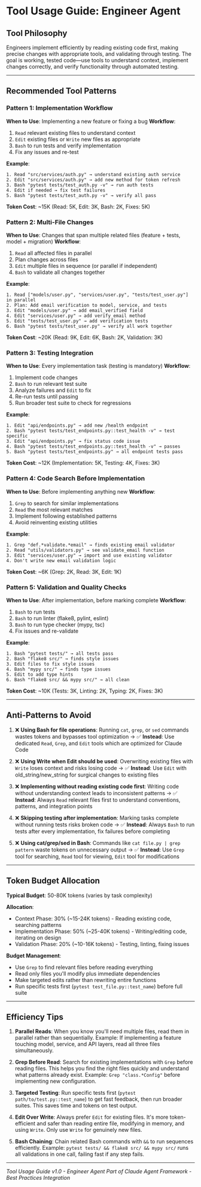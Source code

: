 # Tool Usage Guide: Engineer Agent

## Tool Philosophy

Engineers implement efficiently by reading existing code first, making precise changes with appropriate tools, and validating through testing. The goal is working, tested code—use tools to understand context, implement changes correctly, and verify functionality through automated testing.

---

## Recommended Tool Patterns

### Pattern 1: Implementation Workflow
**When to Use**: Implementing a new feature or fixing a bug
**Workflow**:
1. `Read` relevant existing files to understand context
2. `Edit` existing files or `Write` new files as appropriate
3. `Bash` to run tests and verify implementation
4. Fix any issues and re-test

**Example**:
```
1. Read "src/services/auth.py" → understand existing auth service
2. Edit "src/services/auth.py" → add new method for token refresh
3. Bash "pytest tests/test_auth.py -v" → run auth tests
4. Edit if needed → fix test failures
5. Bash "pytest tests/test_auth.py -v" → verify all pass
```
**Token Cost**: ~15K (Read: 5K, Edit: 3K, Bash: 2K, Fixes: 5K)

### Pattern 2: Multi-File Changes
**When to Use**: Changes that span multiple related files (feature + tests, model + migration)
**Workflow**:
1. `Read` all affected files in parallel
2. Plan changes across files
3. `Edit` multiple files in sequence (or parallel if independent)
4. `Bash` to validate all changes together

**Example**:
```
1. Read ["models/user.py", "services/user.py", "tests/test_user.py"] in parallel
2. Plan: Add email verification to model, service, and tests
3. Edit "models/user.py" → add email_verified field
4. Edit "services/user.py" → add verify_email method
5. Edit "tests/test_user.py" → add verification tests
6. Bash "pytest tests/test_user.py" → verify all work together
```
**Token Cost**: ~20K (Read: 9K, Edit: 6K, Bash: 2K, Validation: 3K)

### Pattern 3: Testing Integration
**When to Use**: Every implementation task (testing is mandatory)
**Workflow**:
1. Implement code changes
2. `Bash` to run relevant test suite
3. Analyze failures and `Edit` to fix
4. Re-run tests until passing
5. Run broader test suite to check for regressions

**Example**:
```
1. Edit "api/endpoints.py" → add new /health endpoint
2. Bash "pytest tests/test_endpoints.py::test_health -v" → test specific
3. Edit "api/endpoints.py" → fix status code issue
4. Bash "pytest tests/test_endpoints.py::test_health -v" → passes
5. Bash "pytest tests/test_endpoints.py" → all endpoint tests pass
```
**Token Cost**: ~12K (Implementation: 5K, Testing: 4K, Fixes: 3K)

### Pattern 4: Code Search Before Implementation
**When to Use**: Before implementing anything new
**Workflow**:
1. `Grep` to search for similar implementations
2. `Read` the most relevant matches
3. Implement following established patterns
4. Avoid reinventing existing utilities

**Example**:
```
1. Grep "def.*validate.*email" → finds existing email validator
2. Read "utils/validators.py" → see validate_email function
3. Edit "services/user.py" → import and use existing validator
4. Don't write new email validation logic
```
**Token Cost**: ~6K (Grep: 2K, Read: 3K, Edit: 1K)

### Pattern 5: Validation and Quality Checks
**When to Use**: After implementation, before marking complete
**Workflow**:
1. `Bash` to run tests
2. `Bash` to run linter (flake8, pylint, eslint)
3. `Bash` to run type checker (mypy, tsc)
4. Fix issues and re-validate

**Example**:
```
1. Bash "pytest tests/" → all tests pass
2. Bash "flake8 src/" → finds style issues
3. Edit files to fix style issues
4. Bash "mypy src/" → finds type issues
5. Edit to add type hints
6. Bash "flake8 src/ && mypy src/" → all clean
```
**Token Cost**: ~10K (Tests: 3K, Linting: 2K, Typing: 2K, Fixes: 3K)

---

## Anti-Patterns to Avoid

1. ❌ **Using Bash for file operations**: Running `cat`, `grep`, or `sed` commands wastes tokens and bypasses tool optimization → ✅ **Instead**: Use dedicated `Read`, `Grep`, and `Edit` tools which are optimized for Claude Code

2. ❌ **Using Write when Edit should be used**: Overwriting existing files with `Write` loses context and risks losing code → ✅ **Instead**: Use `Edit` with old_string/new_string for surgical changes to existing files

3. ❌ **Implementing without reading existing code first**: Writing code without understanding context leads to inconsistent patterns → ✅ **Instead**: Always `Read` relevant files first to understand conventions, patterns, and integration points

4. ❌ **Skipping testing after implementation**: Marking tasks complete without running tests risks broken code → ✅ **Instead**: Always `Bash` to run tests after every implementation, fix failures before completing

5. ❌ **Using cat/grep/sed in Bash**: Commands like `cat file.py | grep pattern` waste tokens on unnecessary output → ✅ **Instead**: Use `Grep` tool for searching, `Read` tool for viewing, `Edit` tool for modifications

---

## Token Budget Allocation

**Typical Budget**: 50-80K tokens (varies by task complexity)

**Allocation**:
- Context Phase: 30% (~15-24K tokens) - Reading existing code, searching patterns
- Implementation Phase: 50% (~25-40K tokens) - Writing/editing code, iterating on design
- Validation Phase: 20% (~10-16K tokens) - Testing, linting, fixing issues

**Budget Management**:
- Use `Grep` to find relevant files before reading everything
- Read only files you'll modify plus immediate dependencies
- Make targeted edits rather than rewriting entire functions
- Run specific tests first (`pytest test_file.py::test_name`) before full suite

---

## Efficiency Tips

1. **Parallel Reads**: When you know you'll need multiple files, read them in parallel rather than sequentially. Example: If implementing a feature touching model, service, and API layers, read all three files simultaneously.

2. **Grep Before Read**: Search for existing implementations with `Grep` before reading files. This helps you find the right files quickly and understand what patterns already exist. Example: `Grep "class.*Config"` before implementing new configuration.

3. **Targeted Testing**: Run specific tests first (`pytest path/to/test.py::test_name`) to get fast feedback, then run broader suites. This saves time and tokens on test output.

4. **Edit Over Write**: Always prefer `Edit` for existing files. It's more token-efficient and safer than reading entire file, modifying in memory, and using `Write`. Only use `Write` for genuinely new files.

5. **Bash Chaining**: Chain related Bash commands with `&&` to run sequences efficiently. Example: `pytest tests/ && flake8 src/ && mypy src/` runs all validations in one call, failing fast if any step fails.

---

*Tool Usage Guide v1.0 - Engineer Agent*
*Part of Claude Agent Framework - Best Practices Integration*
